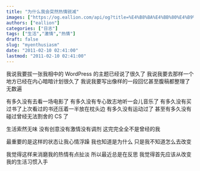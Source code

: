 ```yaml
---
title: "为什么我会突然热情锐减"
images: ["https://og.eallion.com/api/og?title=%E4%B8%BA%E4%BB%80%E4%B9%88%E6%88%91%E4%BC%9A%E7%AA%81%E7%84%B6%E7%83%AD%E6%83%85%E9%94%90%E5%87%8F"]
authors: ["eallion"]
categories: ["日志"]
tags: ["生活","激情","热情"]
draft: false
slug: "myenthusiasm"
date: "2011-02-10 02:41:00"
lastmod: "2011-02-10 02:41:00"
---
```


我说我要拔一张我相中的 WordPress 的主题已经说了很久了
我说我要去那样一个地方已经在内心暗暗计划很久了
我说我要写出像样的一段回忆甚至腹稿都整理了无数遍

有多久没有去看一场电影了
有多久没有专心致志地听一会儿音乐了
有多久没有买过书了上次看过的书还压着一半放在枕头边
有多久没有运动过了
甚至有多久没有碰过曾经无法割舍的 CS 了

生活索然无味
没有创意没有激情没有调剂
这完完全全不是曾经的我

最重要的是这样的状态让我心情浮躁
我也知道是为什么
只是我不知道怎么去改变

我觉得这样来消磨我的热情有点扯淡
所以最近总是在反思
我觉得首先应该从改变我的生活习惯入手
